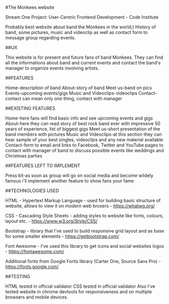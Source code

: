 <!DOCTYPE html>
<html lang="en-GB">
<head>
    <meta charset="UTF-8">
    <meta name="viewport" content="width=device-width, initial-scale=1.0">
    <meta name="author" content="Mateusz Poplewski">
     <link rel="stylesheet" href="https://stackpath.bootstrapcdn.com/bootstrap/3.3.7/css/bootstrap.min.css" type="text/css" />
    <link href="https://fonts.googleapis.com/css?family=Source+Sans+Pro" rel="stylesheet">
    <link href="https://fonts.googleapis.com/css?family=Carter+One&display=swap" rel="stylesheet">
    <link rel="stylesheet" href="https://use.fontawesome.com/releases/v5.8.1/css/all.css" integrity="sha384-50oBUHEmvpQ+1lW4y57PTFmhCaXp0ML5d60M1M7uH2+nqUivzIebhndOJK28anvf" crossorigin="anonymous">
    <link rel="stylesheet" href="https://cdnjs.cloudflare.com/ajax/libs/hover.css/2.1.1/css/hover-min.css" type="text/css" />
    <link rel="stylesheet" href="css/main.css" type="text/css" />
    <title>Monkees - 60 years of experience in rock music events</title>
    



#The Monkees website

Stream One Project: User-Centric Frontend Development - Code Institute

Probably best website about band the Monkees in the world;) History of band, some pictures, music and videoclip as well as contact form to message group regarding events. 

##UX

This website is for present and future fans of band Monkees. 
They can find all the informations about band and current events and contact the band's manager to organize events involving artists.

##FEATURES

Home-description of band
About-story of band
Meet us-band on pics
Events-upcoming events/gigs
Music and Videoclips-videoclips
Contact-contact can mean only one thing, contact with manager

##EXISTING FEATURES

Home-here fans will find basic info and see upcoming events and gigs
About-here they can read story of best rock band ever with impressive 50 years of experience, list of biggest gigs
Meet us-short presentation of the band members with pictures
Music and Videoclips-at this section they can hear sample of your best singles, videoclips and any new material available
Contact-form to email and links to Facebook, Twitter and YouTube pages to contact with manager of band to discuss possible events like weddings and Christmas parties

##FEATURES LEFT TO IMPLEMENT

Press kit-as soon as group will go on social media and become wildely famous i'll implement another feature to show fans your fame

##TECHNOLOGIES USED

HTML - Hypertext Markup Language - used for building basic structure of website, allows to view it on modern web brosers - https://whatwg.org/

CSS - Cascading Style Sheets - adding styles to website like fonts, colours, layout etc. - https://www.w3.org/Style/CSS/

Bootstrap - library that I've used to build responsive grid layout and as base for some smaller elements - https://getbootstrap.com/

Font Awesome - I've used this library to get icons and social websites logos - https://fontawesome.com/

Additional fonts from Google Fonts library (Carter One, Source Sans Pro) - https://fonts.google.com/

##TESTING

HTML tested in official validator
CSS tested in official validator
Also I've tested website in chrome devtools for responsiveness and on multiple browsers and mobile devices. 




